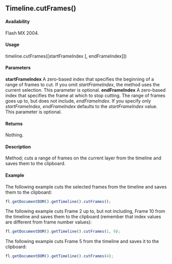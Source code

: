 ## Timeline.cutFrames()

#### Availability

Flash MX 2004.

#### Usage

timeline.cutFrames([startFrameIndex [, endFrameIndex]])

#### Parameters

**startFrameIndex** A zero-based index that specifies the beginning of a range of frames to cut. If you omit
*startFrameIndex*, the method uses the current selection. This parameter is optional.
**endFrameIndex** A zero-based index that specifies the frame at which to stop cutting. The range of frames goes up to, but does not include, *endFrameIndex*. If you specify only *startFrameIndex*, *endFrameIndex* defaults to the *startFrameIndex* value. This parameter is optional.

#### Returns

Nothing.

#### Description

Method; cuts a range of frames on the current layer from the timeline and saves them to the clipboard.

#### Example

The following example cuts the selected frames from the timeline and saves them to the clipboard:
```javascript
fl.getDocumentDOM().getTimeline().cutFrames();
```
The following example cuts Frame 2 up to, but not including, Frame 10 from the timeline and saves them to the clipboard (remember that index values are different from frame number values):
```javascript
fl.getDocumentDOM().getTimeline().cutFrames(1, 9);
```
The following example cuts Frame 5 from the timeline and saves it to the clipboard:
```javascript
fl.getDocumentDOM().getTimeline().cutFrames(4);

```